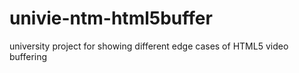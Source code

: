 # univie-ntm-html5buffer
university project for showing different edge cases of HTML5 video buffering
